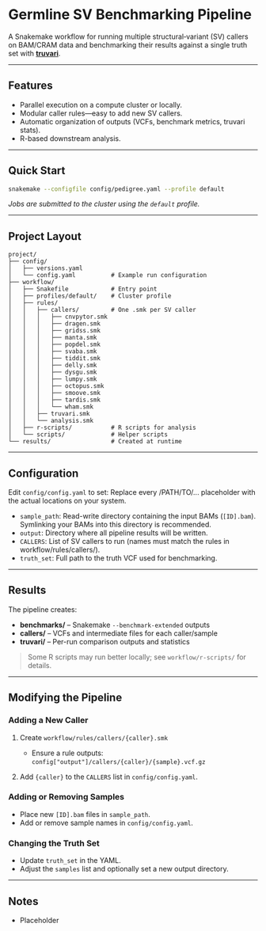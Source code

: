 # Germline SV Benchmarking Pipeline


A Snakemake workflow for running multiple structural‐variant (SV) callers on BAM/CRAM data and benchmarking their results against a single truth set with **[truvari](https://github.com/spiralgenetics/truvari)**.

---

##  Features

* Parallel execution on a compute cluster or locally.
* Modular caller rules—easy to add new SV callers.
* Automatic organization of outputs (VCFs, benchmark metrics, truvari stats).
* R-based downstream analysis.

---

##  Quick Start

```bash
snakemake --configfile config/pedigree.yaml --profile default
```

*Jobs are submitted to the cluster using the `default` profile.*

---

##  Project Layout

```
project/
├── config/
│   ├── versions.yaml        
│   └── config.yaml          # Example run configuration
├── workflow/
│   ├── Snakefile            # Entry point
│   ├── profiles/default/    # Cluster profile 
│   ├── rules/
│   │   ├── callers/         # One .smk per SV caller
│   │   │   ├── cnvpytor.smk
│   │   │   ├── dragen.smk
│   │   │   ├── gridss.smk
│   │   │   ├── manta.smk
│   │   │   ├── popdel.smk
│   │   │   ├── svaba.smk
│   │   │   ├── tiddit.smk
│   │   │   ├── delly.smk
│   │   │   ├── dysgu.smk
│   │   │   ├── lumpy.smk
│   │   │   ├── octopus.smk
│   │   │   ├── smoove.smk
│   │   │   ├── tardis.smk
│   │   │   └── wham.smk
│   │   ├── truvari.smk
│   │   └── analysis.smk
│   ├── r-scripts/           # R scripts for analysis
│   └── scripts/             # Helper scripts
└── results/                 # Created at runtime

```

---

##  Configuration

Edit `config/config.yaml` to set:
Replace every /PATH/TO/... placeholder with the actual locations on your system.

* `sample_path`: Read-write directory containing the input BAMs (`[ID].bam`).
Symlinking your BAMs into this directory is recommended. 
* `output`: Directory where all pipeline results will be written.
* `CALLERS`: List of SV callers to run (names must match the rules in workflow/rules/callers/).
* `truth_set`: Full path to the truth VCF used for benchmarking.


---

##  Results

The pipeline creates:

* **benchmarks/** – Snakemake `--benchmark-extended` outputs
* **callers/** – VCFs and intermediate files for each caller/sample
* **truvari/** – Per-run comparison outputs and statistics

> Some R scripts may run better locally; see `workflow/r-scripts/` for details.

---

##  Modifying the Pipeline

### Adding a New Caller

1. Create `workflow/rules/callers/{caller}.smk`

   * Ensure a rule outputs:
     `config["output"]/callers/{caller}/{sample}.vcf.gz`
2. Add `{caller}` to the `CALLERS` list in `config/config.yaml`.

### Adding or Removing Samples

* Place new `[ID].bam` files in `sample_path`.
* Add or remove sample names in `config/config.yaml`.

### Changing the Truth Set

* Update `truth_set` in the YAML.
* Adjust the `samples` list and optionally set a new output directory.

---

##  Notes

* Placeholder 


